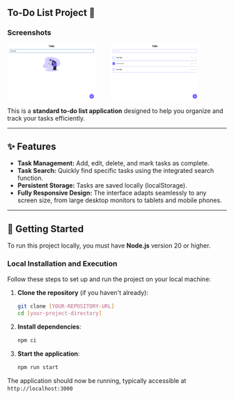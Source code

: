 ## To-Do List Project 📝

### Screenshots

<p>
  <img src="src/assets/search.png" alt="Search Screenshot" width="40%">
  &nbsp; &nbsp; &nbsp; &nbsp; 
  <img src="src/assets/items.png" alt="List Screenshot" width="40%">
</p>

This is a **standard to-do list application** designed to help you organize and track your tasks efficiently.

***

## ✨ Features

* **Task Management:** Add, edit, delete, and mark tasks as complete.
* **Task Search:** Quickly find specific tasks using the integrated search function.
* **Persistent Storage:** Tasks are saved locally (localStorage).
* **Fully Responsive Design:** The interface adapts seamlessly to any screen size, from large desktop monitors to tablets and mobile phones.

***

## 🚀 Getting Started

To run this project locally, you must have **Node.js** version 20 or higher.

### Local Installation and Execution

Follow these steps to set up and run the project on your local machine:

1.  **Clone the repository** (if you haven't already):
    ```bash
    git clone [YOUR-REPOSITORY-URL]
    cd [your-project-directory]
    ```
2.  **Install dependencies**:
    ```bash
    npm ci
    ```
3.  **Start the application**:
    ```bash
    npm run start
    ```
The application should now be running, typically accessible at `http://localhost:3000`